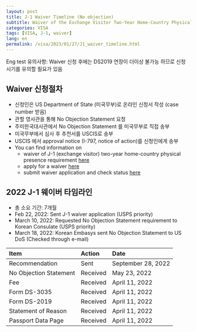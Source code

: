 ```yaml
---
layout: post
title: J-1 Waiver Timeline (No objection)
subtitle: Waiver of the Exchange Visitor Two-Year Home-Country Physical Presence Requirement
categories: VISA
tags: [VISA, J-1, waiver]
lang: en
permalink: /visa/2023/01/27/J1_waiver_timeline.html
---
```


Eng test 유의사항: Waiver 신청 후에는 DS2019 연장이 더이상 불가능 하므로 신청 시기를 유의할 필요가 있음
  
## Waiver 신청절차
  * 신청인은 US Department of State (미국무부)로 온라인 신청서 작성 (case number 받음)
  * 관할 영사관을 통해 No Objection Statement 요청
  * 주미한국대사관에서 No Objection Statement 를 미국무부로 직접 송부
  * 미국무부에서 심사 후 추천서를 USCIS로 송부
  * USCIS 에서 approval notice (I-797, notice of action)를 신청인에게 송부
  * You can find information on 
    * waiver of J-1 (exchange visitor) two-year home-country physical presence requirement [here](https://travel.state.gov/content/travel/en/us-visas/study/exchange/waiver-of-the-exchange-visitor.htmlPhysical)
    * apply for a waiver [here](https://travel.state.gov/content/travel/en/us-visas/study/exchange/waiver-of-the-exchange-visitor/how-to-apply-waiver.html) 
    * submit waiver application and check status [here](https://j1visawaiverrecommendation.state.gov/)

## 2022 J-1 웨이버 타임라인
  * 총 소요 기간: 7개월
  * Feb 22, 2022: Sent J-1 waiver application (USPS priority)
  * March 10, 2022: Requested No Objection Statement requirement to Korean Consulate (USPS priority)
  * March 18, 2022: Korean Embasys sent No Objection Statement to US DoS (Checked through e-mail)

| Item | Action | Date |
| :--- |:--- | :--- |
| Recommendation | Sent | September 28, 2022 |
| No Objection Statement | Received | May 23, 2022 |
| Fee | Received | April 11, 2022 |
| Form DS-3035 | Received | April 11, 2022 |
| Form DS-2019 | Received | April 11, 2022 |
| Statement of Reason | Received | April 11, 2022 |
| Passport Data Page | Received | April 11, 2022 |